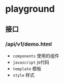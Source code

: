 # playground

## 接口

### /api/v1/demo.html

+ `components` 使用的组件
+ `javascript` js代码
+ `template` 模板
+ `style` 样式

